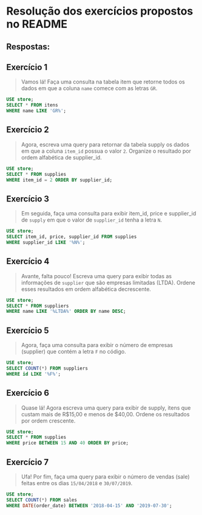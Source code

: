# Resolução dos exercícios propostos no README

## Respostas:

## Exercício 1
> Vamos lá! Faça uma consulta na tabela item que retorne todos os dados em que a coluna `name` comece com as letras `GR`.

```SQL
USE store;
SELECT * FROM itens
WHERE name LIKE 'GR%';
```

## Exercício 2
> Agora, escreva uma query para retornar da tabela supply os dados em que a coluna `item_id` possua o valor `2`. Organize o resultado por ordem alfabética de supplier_id.

```SQL
USE store;
SELECT * FROM supplies
WHERE item_id = 2 ORDER BY supplier_id;
```

## Exercício 3
> Em seguida, faça uma consulta para exibir item_id, price e supplier_id de `supply` em que o valor de `supplier_id` tenha a letra `N`.

```SQL
USE store;
SELECT item_id, price, supplier_id FROM supplies
WHERE supplier_id LIKE '%N%';
```

## Exercício 4
> Avante, falta pouco! Escreva uma query para exibir todas as informações de `supplier` que são empresas limitadas (LTDA). Ordene esses resultados em ordem alfabética decrescente.

```SQL
USE store;
SELECT * FROM suppliers
WHERE name LIKE '%LTDA%' ORDER BY name DESC;
```

## Exercício 5
> Agora, faça uma consulta para exibir o número de empresas (supplier) que contém a letra `F` no código.

```SQL
USE store;
SELECT COUNT(*) FROM suppliers
WHERE id LIKE '%F%';
```

## Exercício 6
> Quase lá! Agora escreva uma query para exibir de supply, itens que custam mais de R$15,00 e menos de $40,00. Ordene os resultados por ordem crescente.

```SQL
USE store;
SELECT * FROM supplies
WHERE price BETWEEN 15 AND 40 ORDER BY price;
```

## Exercício 7
>Ufa! Por fim, faça uma query para exibir o número de vendas (sale) feitas entre os dias `15/04/2018` e `30/07/2019`.

```SQL
USE store;
SELECT COUNT(*) FROM sales
WHERE DATE(order_date) BETWEEN '2018-04-15' AND '2019-07-30';
```